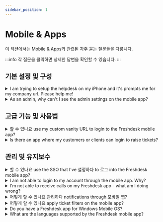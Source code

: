 ```yaml
---
sidebar_position: 1
---
```


# Mobile & Apps

이 섹션에서는 Mobile & Apps와 관련된 자주 묻는 질문들을 다룹니다.

:::info
각 질문을 클릭하면 상세한 답변을 확인할 수 있습니다.
:::


## 기본 설정 및 구성

<details>
<summary>I am trying to setup the helpdesk on my iPhone and it's prompts me for my company url. Please help me!</summary>

<p>When you are on the go, you would want to have Freshdesk wired to your phone to track the notifications on the tickets. We do have a mobile app that would help you check tickets, respond to them and track customers as well as social channels. Furthermore, attending calls on the app has never been more convenient as you would be able to return them from the app itself. </p><p><br /></p><p>Once you set this up, the first step would be to enter the company URL which would be the <strong>"</strong><strong>account URL"</strong> (yourcompany.freshdesk.com) that you use to login to the portal. If you are using a custom URL for your Freshdesk Account, you could make use of that as well, while logging in.</p>

</details>

<details>
<summary>As an admin, why can't I see the admin settings on the mobile app?</summary>

<p style=""><span style="font-size: 16px;">As of now, the mobile app is designed for an agent when they are on-the-go and to respond or makes updates to tickets with high priority and need attention when you are away from office. Admin settings would be part of the configuration for workflows and so, it is currently a part of the Web App only and not part of the Freshdesk Mobile App.</span></p><p style=""><br /></p><p style=""><span style="font-size: 16px;"><br /></span></p>

</details>


## 고급 기능 및 사용법

<details>
<summary>할 수 있나요 use my custom vanity URL to login to the Freshdesk mobile app?</summary>

<p>If you are using a custom URL with your Freshdesk Account, you could use the same on the Freshdesk Mobile App, for login. At the same time, the default Freshdesk URL, which would go by YourCompanyName.freshdesk.com would work as well and could also be used for login using the Mobile App.</p>

</details>

<details>
<summary>Is there an app where my customers or clients can login to raise tickets?</summary>

<p style=""><span style="font-size: 16px;">As of now, the Freshdesk Mobile app is only for agents to use on-the-go and not for customers. If you are looking for a customer facing mobile app, leave us an email at support@freshdesk.com and one of our agents will be in touch.</span></p>

</details>


## 관리 및 유지보수

<details>
<summary>할 수 있나요 use the SSO that I've 설정하다 to 로그 into the Freshdesk mobile app?</summary>

<p style=""><span style="font-size: 16px;">Yes, you'll be able to log into your Freshdesk account using the credentials you use for the SSO you have set up. You would also have the option to bypass the SSO and use the normal Freshdesk login.</span></p>

</details>

<details>
<summary>I am not able to login to my account through the mobile app. Why?</summary>

<p>Please verify the Freshdesk URL. It would go by <em>your_company_name</em>.freshdesk.com. Your Username would be your agent email address and you would have to enter your password.</p><p><br /></p><p>Also, if you have SSO, you would have to use your SSO credentials accordingly. Also please open your account in the browser and do the following steps:</p><p><br /></p>Type your URL in the address bar, hit enter and select Login. And then choose the option " Are you an Agent? Login here" and it will redirect you to the Freshworks page. Select "Forgot password" option, enter your email address and a password reset link will be sent to your email. Reset the password using the link and you can log in to the account.<p><br /></p><p>If you continue to face any issues with login, please feel free to write to support@freshdesk.com and one of our agents would get in contact with you to assist you regarding this.</p>

</details>

<details>
<summary>I'm not able to receive calls on my Freshdesk app - what am I doing wrong?</summary>

<p style=""><span style="font-size: 16px;">Can you ensure the following:</span></p><p style=""><span style="font-size: 16px;"></span><span style="font-size: 16px;"><br /></span></p><ul><li><span style="font-size: 16px;">Your Freshdesk account is set to accept calls via <strong>Browser/app</strong> (from the Call Button next to the Agent Avatar).</span></li><li><span style="font-size: 16px;">The option to allow incoming calls on the app is turned on (under the App Settings). </span></li><li><span style="font-size: 16px;">If you are receiving calls from the browser but not on the app, then please ensure the Freshdesk app is running in the background and not closed. </span></li></ul><p style=""><br /></p><p style=""><span style="font-size: 16px;"><span style="font-size: 16px;"></span><span style="font-size: 16px;"></span><span style="font-size: 16px;"></span><span style="font-size: 16px;">Please write to <strong>support@freshdesk.com</strong> if you are facing issues in finding the options listed above.</span></span></p>

</details>

<details>
<summary>어떻게 할 수 있나요 관리하다 notifications through 모바일 앱?</summary>

<p>Using your Freshdesk Mobile App, you would be able to receive notifications on ticket updates. In your Mobile App, navigate to <strong>Settings--&gt;Ticket Notifications</strong>. There, you would be able to manage the push notifications you would like to receive, by Turning On/Off the listed options.</p><p><br /></p><p>You could also change the Notification Tone or turn on/off the Vibrate option from the same menu. The changes would get auto-saved.</p>

</details>

<details>
<summary>어떻게 할 수 있나요 apply ticket filters on the mobile app?</summary>

<p class="fd-toc"><strong>TABLE OF CONTENTS</strong></p><ul><li><a href="#%E2%80%8B"></a><a href="#Working-with-filters">Working with filters</a></li><li><a href="#Viewing-filtered-tickets%C2%A0">Viewing filtered tickets&nbsp;</a></li><li><a href="#The-ticket-list-view-lets-you-check-the-tickets-with-a-list-of-filters-automatically-applied.-Each-time-you-choose-a-view,-the-tickets-will-be-displayed-with-a-list-of-filters-applied.-For-example,-as-an-admin,-you-may-want-to-view-the-list-of-unresolved-tickets-daily.-You-can-simply-choose-" dir="ltr"></a><a href="#Viewing-custom-filters">Viewing custom filters</a></li></ul><p><br /></p><p dir="ltr" id="​​Working-with-filters-on-the-mobile-app-can-save-you-time-and-help-you-stay-organized-when-managing-your-customer-support-tickets-on-the-go.-By-using-filters,-you-can-quickly-find-the-tickets-you-need-to-work-on-and-ensure-that-you're-providing-timely-and-effective-support-to-your-customers.&nbsp;">Working with filters on the mobile app can save you time and help you stay organized when managing your customer support tickets on the go. By using filters, you can quickly find the tickets you need to work on and ensure that you're providing timely and effective support to your customers.&nbsp;</p><p dir="ltr" id="Freshdesk-mobile-app-allows-users-to-use-default-and-custom-drop-down-fields-in-Freshdesk-as-filters-to-find-a-specific-list-of-tickets.-You-can-sort-through-tickets-based-on-agents,-group-type,-created-time,-resolution-due-date,-and-other-criteria.-&nbsp;With-ticket-filters,-you-can:&nbsp;">Freshdesk mobile app on Andriod and iOS both, allows users to use default and custom drop-down fields in Freshdesk as filters to find a specific list of tickets. You can sort through tickets based on agents, group type, created time, resolution due date, and other criteria. With ticket filters, you can:&nbsp;</p><ul ><li >Search for a specific ticket using the global search&nbsp;</li><li >Create custom views for all the frequently accessed ticket lists</li><li style="font-size: 14px;">Search for tickets on the fly using the ticket filter</li></ul><h2 dir="ltr" id="Working-with-filters" style="line-height: 1.75; margin-bottom: 0pt; font-size: 14px;"><span style="font-size: 16px;"><strong >Working with filters</strong></span></h2><p dir="ltr" style="line-height: 1.92; margin-bottom: 0pt; font-size: 14px;"><span style="font-size: 14px;">Freshdesk app provides a wide range of filters that help you narrow down your ticket views based on your preference. For example, the Priority field allows you to filter and view tickets based on the ticket priority - High, low, medium, or urgent.</span></p><p dir="ltr" style="line-height: 1.92; margin-bottom: 0pt; font-size: 14px;"><span style="font-size: 14px;">You can filter the tickets by source, type, status, agents assigned to, tags, products, and even the custom fields that you have created.</span></p><p dir="ltr" style="line-height: 1.92; margin-bottom: 0pt; font-size: 14px;"><span style="font-size: 14px;">Also, you can view the tickets based on various date and time filters and further choose a day or specific time period. For example, &nbsp;you can view the tickets resolved or closed in the past 1 hour.</span></p><ul style="font-size: 14px;"><li style="font-size: 14px;"><span style="font-size: 14px;">Created: View tickets based on the ticket creation date or time.</span></li><li style="font-size: 14px;"><span style="font-size: 14px;">Closed at:&nbsp;View tickets closed at a particular time or day.</span></li><li style="font-size: 14px;"><span style="font-size: 14px;">Resolved at: View tickets resolved at a particular time or day</span></li><li style="font-size: 14px;"><span style="font-size: 14px;">Resolution due by: View tickets that must be resolved before a particular day or time.</span></li></ul><p style="font-size: 14px;"><span style="font-size: 14px;"><br /></span></p><h2 dir="ltr" id="Viewing-filtered-tickets&nbsp;" style="line-height: 1.75; margin-bottom: 0pt; font-size: 14px;"><span style="font-size: 16px;"><strong >Viewing filtered tickets</strong></span><span style="font-size: 14px;">&nbsp;</span></h2><p dir="ltr" id="The-ticket-list-view-lets-you-check-the-tickets-with-a-list-of-filters-automatically-applied.-Each-time-you-choose-a-view,-the-tickets-will-be-displayed-with-a-list-of-filters-applied.-For-example,-as-an-admin,-you-may-want-to-view-the-list-of-unresolved-tickets-daily.-You-can-simply-choose-&quot;All-unresolved-tickets&quot;-default-ticket-view.&nbsp;The-ticket-list-views-save-you-time-and-help-you-quickly-identify-tickets-based-on-your-preference.&nbsp;" style="line-height: 1.75; margin-bottom: 0pt; font-size: 14px;"><span dir="ltr" style="font-size: 14px;">The ticket list view lets you check the tickets with a list of filters automatically applied. Each time you choose a view, the tickets will be displayed with a list of filters applied. For example, as an admin, you may want to view the list of unresolved tickets daily. You can simply choose "All unresolved tickets" default ticket view.&nbsp;</span><span style="font-size: 14px;">The ticket list views save you time and help you quickly identify tickets based on your preference.&nbsp;</span></p><p ><br /></p><p dir="ltr" style="line-height: 1.92; margin-bottom: 0pt;"><span style="font-size: 12pt; font-family: &quot;Helvetica Neue&quot;, sans-serif; color: rgb(51, 51, 51); font-weight: 400;"><span style="border:none;display:inline-block;overflow:hidden;width:268px;height:587px;"><img src="#" width="268" height="587" class="fr-fic fr-dii" /></span></span></p><p dir="ltr"><span style="font-size: 14px;">The ticket filtering feature on a Freshdesk mobile app is easy and straightforward. Here are the primary steps to follow:</span></p><ol style="margin-bottom: 0px; padding-inline-start: 48px; font-size: 14px;"><li style="font-size: 14px;"><p style="font-size: 14px;"><span style="font-size: 14px;">Open the Freshdesk app on your mobile.</span></p></li><li style="font-size: 14px;"><p style="font-size: 14px;"><span style="font-size: 14px;">Tap on the "Tickets" tab to view your tickets.</span></p></li><li style="font-size: 14px;"><p style="font-size: 14px;"><span style="font-size: 14px;">Click on the three dots next to the search icon on the top right corner of your screen, within the tickets tab.</span></p></li><li style="font-size: 14px;"><p style="font-size: 14px;"><span style="font-size: 14px;">Tap on the filtering option, and a menu of filter options as drop-down fields will appear.</span></p></li><li style="font-size: 14px;"><p style="font-size: 14px;"><span style="font-size: 14px;">Select the drop-down field that best suits your needs, and the associated options will pop-up from the bottom of the screen.</span></p></li></ol><p style="font-size: 14px;"><br /></p><p style="font-size: 14px;"><br /></p><p dir="ltr"><span style="font-size: 14px;"><img src="#" width="196" height="433" class="fr-fic fr-dii" />&nbsp;</span></p><p dir="ltr" style="box-sizing: border-box; margin: 0px; font-size: 13px; line-height: 18px; word-break: normal; overflow-wrap: break-word;"><span dir="ltr" style="box-sizing: border-box; font-size: 14px;">&nbsp; &nbsp; &nbsp; &nbsp; &nbsp;6. You can also reset the filters by clicking the ‘Reset filters’ button.</span></p><p dir="ltr"><br /></p><p style="font-size: 14px;"><span style="font-size: 14px;"><br /></span></p><p dir="ltr" style="line-height: 1.92; margin-bottom: 0pt; font-size: 14px;"><span style="font-size: 14px;"><img src="#" width="261" height="161" class="fr-fic fr-dii" /></span></p><p dir="ltr" style="line-height: 1.92; margin-bottom: 0pt; font-size: 14px;"><span style="font-size: 14px;">Once you have selected the desired filter option from the drop-down, click on the ‘Apply filters’, and the ticket list will automatically update to display only the tickets that meet the selected criteria.</span></p><p style="font-size: 14px;"><span style="font-size: 14px;"><br /></span></p><h2 dir="ltr" id="Viewing-custom-filters"><strong ><span style="font-size: 16px;">Viewing custom filters</span></strong></h2><p ><span dir="ltr" style="font-size: 14px;">You can, however, create custom views on the web browser and then access them through the Mobile App. The list of custom views would be available at the top of the tickets list, on the Mobile App, from which you could choose a custom view.</span></p><p dir="ltr"><strong dir="ltr">For more details on ticket filters <a href="https://support.freshdesk.com/en/support/solutions/articles/37559-working-with-the-ticket-list-view#Working-with-filters">click here</a></strong><a href="https://support.freshdesk.com/en/support/solutions/articles/37559-working-with-the-ticket-list-view#Working-with-filters"></a></p><p ><br /></p>

</details>

<details>
<summary>Do you have a Freshdesk app for Windows Mobile OS?</summary>

<p style=""><span style="font-size: 16px;">As of now, our apps are only for iOS and Android and we do not have a Windows Mobile App currently. However, this is a part of our Product Enhancement Roadmap.</span></p>

</details>

<details>
<summary>What are the languages supported by the Freshdesk mobile app?</summary>

<p dir="ltr" style="line-height: 1.38; margin-bottom: 0pt;"><span style="font-size: 14px; font-family: Arial, Helvetica, sans-serif; color: rgb(0, 0, 0); font-weight: 400;">The Freshdesk mobile app currently supports 18 different languages and here is the list of those languages: </span><span style="color: rgb(0, 0, 0);"><span style="font-size: 14px;"><span style="font-family: Arial,Helvetica,sans-serif;"><span style="font-weight: 400;"><br /><br /></span></span></span></span></p><div align="left" dir="ltr" style="margin-left:0pt;"><table style="border:none;border-collapse:collapse;"><tbody><tr style="height:0pt;"><td style="width: 33.3333%; background-color: rgb(255, 255, 255); vertical-align: top;"><p dir="ltr" style="line-height: 1.38; margin-bottom: 0pt;"><span style="color: rgb(0, 0, 0);"><span style="font-size: 14px;"><span style="font-family: Arial,Helvetica,sans-serif;"><span style="font-weight: 400;">English</span></span></span></span></p><span style="color: rgb(0, 0, 0);"><span style="font-size: 14px;"><span style="font-family: Arial,Helvetica,sans-serif;"><br /></span></span></span></td><td style="width: 33.121%; background-color: rgb(255, 255, 255); vertical-align: middle;"><p dir="ltr" style="line-height: 1.38; margin-bottom: 0pt;"><span style="color: rgb(0, 0, 0);"><span style="font-size: 14px;"><span style="font-family: Arial,Helvetica,sans-serif;"><span style="font-weight: 400;">Chinese (simplified)</span></span></span></span></p><span style="color: rgb(0, 0, 0);"><span style="font-size: 14px;"><span style="font-family: Arial,Helvetica,sans-serif;"><br /></span></span></span></td><td style="width: 33.3333%; vertical-align: top;"><span style="color: rgb(0, 0, 0);"><span style="font-size: 14px;"><span style="font-family: Arial,Helvetica,sans-serif;">Hungarian<br /></span></span></span></td></tr><tr style="height:0pt;"><td style="width: 33.3333%; background-color: rgb(255, 255, 255); vertical-align: middle;"><p dir="ltr" style="line-height: 1.38; margin-bottom: 0pt;"><span style="color: rgb(0, 0, 0);"><span style="font-size: 14px;"><span style="font-family: Arial,Helvetica,sans-serif;"><span style="font-weight: 400;">French</span></span></span></span></p><span style="color: rgb(0, 0, 0);"><span style="font-size: 14px;"><span style="font-family: Arial,Helvetica,sans-serif;"><br /></span></span></span></td><td style="width: 33.121%; background-color: rgb(255, 255, 255); vertical-align: middle;"><p dir="ltr" style="line-height: 1.38; margin-bottom: 0pt;"><span style="color: rgb(0, 0, 0);"><span style="font-size: 14px;"><span style="font-family: Arial,Helvetica,sans-serif;"><span style="font-weight: 400;">Thai</span></span></span></span></p><span style="color: rgb(0, 0, 0);"><span style="font-size: 14px;"><span style="font-family: Arial,Helvetica,sans-serif;"><br /></span></span></span></td><td style="width: 33.3333%; vertical-align: top;"><span style="color: rgb(0, 0, 0);"><span style="font-size: 14px;"><span style="font-family: Arial,Helvetica,sans-serif;">Italian<br /></span></span></span></td></tr><tr style="height:0pt;"><td style="width: 33.3333%; background-color: rgb(255, 255, 255); vertical-align: middle;"><p dir="ltr" style="line-height: 1.38; margin-bottom: 0pt;"><span style="color: rgb(0, 0, 0);"><span style="font-size: 14px;"><span style="font-family: Arial,Helvetica,sans-serif;"><span style="font-weight: 400;">Dutch</span></span></span></span></p><span style="color: rgb(0, 0, 0);"><span style="font-size: 14px;"><span style="font-family: Arial,Helvetica,sans-serif;"><br /></span></span></span></td><td style="width: 33.121%; background-color: rgb(255, 255, 255); vertical-align: middle;"><p dir="ltr" style="line-height: 1.38; margin-bottom: 0pt;"><span style="color: rgb(0, 0, 0);"><span style="font-size: 14px;"><span style="font-family: Arial,Helvetica,sans-serif;"><span style="font-weight: 400;">Malay</span></span></span></span></p><span style="color: rgb(0, 0, 0);"><span style="font-size: 14px;"><span style="font-family: Arial,Helvetica,sans-serif;"><br /></span></span></span></td><td style="width: 33.3333%; vertical-align: top;"><span style="color: rgb(0, 0, 0);"><span style="font-size: 14px;"><span style="font-family: Arial,Helvetica,sans-serif;">Polish<br /></span></span></span></td></tr><tr style="height:0pt;"><td style="width: 33.3333%; background-color: rgb(255, 255, 255); vertical-align: middle;"><p dir="ltr" style="line-height: 1.38; margin-bottom: 0pt;"><span style="color: rgb(0, 0, 0);"><span style="font-size: 14px;"><span style="font-family: Arial,Helvetica,sans-serif;"><span style="font-weight: 400;">Spanish</span></span></span></span></p><span style="color: rgb(0, 0, 0);"><span style="font-size: 14px;"><span style="font-family: Arial,Helvetica,sans-serif;"><br /></span></span></span></td><td style="width: 33.121%; background-color: rgb(255, 255, 255); vertical-align: middle;"><p dir="ltr" style="line-height: 1.38; margin-bottom: 0pt;"><span style="color: rgb(0, 0, 0);"><span style="font-size: 14px;"><span style="font-family: Arial,Helvetica,sans-serif;"><span style="font-weight: 400;">Bahasa</span></span></span></span></p><span style="color: rgb(0, 0, 0);"><span style="font-size: 14px;"><span style="font-family: Arial,Helvetica,sans-serif;"><br /></span></span></span></td><td style="width: 33.3333%; vertical-align: top;"><span style="color: rgb(0, 0, 0);"><span style="font-size: 14px;"><span style="font-family: Arial,Helvetica,sans-serif;">Swedish<br /></span></span></span></td></tr><tr style="height:0pt;"><td style="width: 33.3333%; background-color: rgb(255, 255, 255); vertical-align: middle;"><p dir="ltr" style="line-height: 1.38; margin-bottom: 0pt;"><span style="color: rgb(0, 0, 0);"><span style="font-size: 14px;"><span style="font-family: Arial,Helvetica,sans-serif;"><span style="font-weight: 400;">Portuguese</span></span></span></span></p><span style="color: rgb(0, 0, 0);"><span style="font-size: 14px;"><span style="font-family: Arial,Helvetica,sans-serif;"><br /></span></span></span></td><td style="width: 33.121%; background-color: rgb(255, 255, 255); vertical-align: middle;"><p dir="ltr" style="line-height: 1.38; margin-bottom: 0pt;"><span style="color: rgb(0, 0, 0);"><span style="font-size: 14px;"><span style="font-family: Arial,Helvetica,sans-serif;"><span style="font-weight: 400;">Danish</span></span></span></span></p><span style="color: rgb(0, 0, 0);"><span style="font-size: 14px;"><span style="font-family: Arial,Helvetica,sans-serif;"><br /></span></span></span></td><td style="width: 33.3333%; vertical-align: top;"><span style="color: rgb(0, 0, 0);"><span style="font-size: 14px;"><span style="font-family: Arial,Helvetica,sans-serif;">Turkish<br /></span></span></span></td></tr><tr style="height:0pt;"><td style="width: 33.3333%; background-color: rgb(255, 255, 255); vertical-align: middle;"><p dir="ltr" style="line-height: 1.38; margin-bottom: 0pt;"><span style="color: rgb(0, 0, 0);"><span style="font-size: 14px;"><span style="font-family: Arial,Helvetica,sans-serif;"><span style="font-weight: 400;">Chinese (traditional)</span></span></span></span></p><span style="color: rgb(0, 0, 0);"><span style="font-size: 14px;"><span style="font-family: Arial,Helvetica,sans-serif;"><br /></span></span></span></td><td style="width: 33.121%; background-color: rgb(255, 255, 255); vertical-align: middle;"><p dir="ltr" style="line-height: 1.38; margin-bottom: 0pt;"><span style="color: rgb(0, 0, 0);"><span style="font-size: 14px;"><span style="font-family: Arial,Helvetica,sans-serif;"><span style="font-weight: 400;">Finnish</span></span></span></span></p><span style="color: rgb(0, 0, 0);"><span style="font-size: 14px;"><span style="font-family: Arial,Helvetica,sans-serif;"><br /></span></span></span></td><td style="width: 33.3333%; vertical-align: top;"><p dir="ltr" style="line-height: 1.38; margin-bottom: 0pt;"><span style="color: rgb(0, 0, 0);"><span style="font-size: 14px;"><span style="font-family: Arial,Helvetica,sans-serif;"><span style="font-weight: 400;">Vietnamese</span></span></span></span></p><span style="color: rgb(0, 0, 0);"><span style="font-size: 14px;"><span style="font-family: Arial,Helvetica,sans-serif;"><br /></span></span></span></td></tr></tbody></table></div><p><span style="color: rgb(0, 0, 0);"><span style="font-size: 14px;"><span style="font-family: Arial,Helvetica,sans-serif;"><br /></span></span></span></p><p><span style="color: rgb(0, 0, 0);"><span style="font-size: 14px;"><span style="font-family: Arial,Helvetica,sans-serif;"><span style="font-weight: 400;">These languages are </span></span></span></span><span style="font-size: 14px; font-family: Arial, Helvetica, sans-serif; color: rgb(0, 0, 0); font-weight: 400;">applicable for both support agents as well as field technician views and on both Android &amp; iOS.</span><span style="font-size: 11.5pt; font-family: Arial; color: rgb(5, 5, 5); font-weight: 400;"><br /></span></p>

</details>

